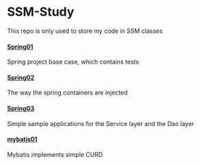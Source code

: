 # SSM-Study
This repo is only used to store my code in SSM classes

#### [Spring01](https://github.com/mathors/SSM-Study/tree/master/Spring01)

Spring project base case, which contains tests

#### [Spring02](https://github.com/mathors/SSM-Study/tree/master/spring02)

The way the spring containers are injected

#### [Spring03](https://github.com/mathors/SSM-Study/tree/master/spring03)

Simple sample applications for the Service layer and the Dao layer

#### [mybatis01](https://github.com/mathors/SSM-Study/tree/master/mybatis01)

Mybatis implements simple CURD